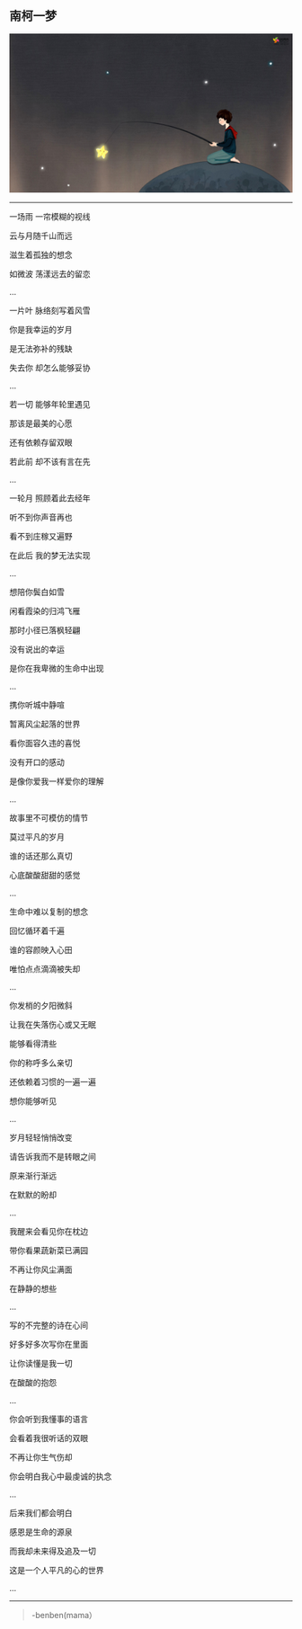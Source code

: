 南柯一梦
---
![](/assets/66481-106.jpg)

---
一场雨 一帘模糊的视线

云与月随千山而远

滋生着孤独的想念

如微波 荡漾远去的留恋

...

一片叶 脉络刻写着风雪

你是我幸运的岁月

是无法弥补的残缺

失去你 却怎么能够妥协

...

若一切 能够年轮里遇见

那该是最美的心愿

还有依赖存留双眼

若此前 却不该有言在先

...

一轮月 照顾着此去经年

听不到你声音再也

看不到庄稼又遍野

在此后 我的梦无法实现

...

想陪你鬓白如雪

闲看霞染的归鸿飞雁

那时小径已落枫轻翩

没有说出的幸运

是你在我卑微的生命中出现

...

携你听城中静喧

暂离风尘起落的世界

看你面容久违的喜悦

没有开口的感动

是像你爱我一样爱你的理解

...

故事里不可模仿的情节

莫过平凡的岁月

谁的话还那么真切

心底酸酸甜甜的感觉

...

生命中难以复制的想念

回忆循环着千遍

谁的容颜映入心田

唯怕点点滴滴被失却

...

你发梢的夕阳微斜

让我在失落伤心或又无眠

能够看得清些

你的称呼多么亲切

还依赖着习惯的一遍一遍

想你能够听见

...

岁月轻轻悄悄改变

请告诉我而不是转眼之间

原来渐行渐远

在默默的盼却

...

我醒来会看见你在枕边

带你看果蔬新菜已满园

不再让你风尘满面

在静静的想些

...

写的不完整的诗在心间

好多好多次写你在里面

让你读懂是我一切

在酸酸的抱怨

...

你会听到我懂事的语言

会看着我很听话的双眼

不再让你生气伤却

你会明白我心中最虔诚的执念

...

后来我们都会明白

感恩是生命的源泉

而我却未来得及追及一切

这是一个人平凡的心的世界

...

---
>-benben(mama）